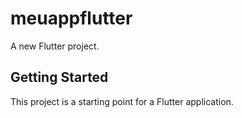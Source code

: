 # meuappflutter

A new Flutter project.

## Getting Started

This project is a starting point for a Flutter application.
